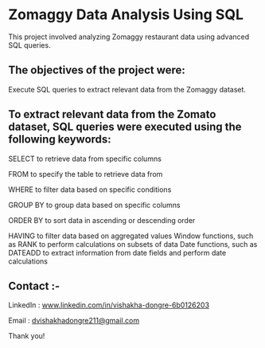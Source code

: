 # Zomaggy Data Analysis Using SQL
This project involved analyzing Zomaggy restaurant data using advanced SQL queries. 

## The objectives of the project were:
Execute SQL queries to extract relevant data from the Zomaggy dataset.

## To extract relevant data from the Zomato dataset, SQL queries were executed using the following keywords:
SELECT to retrieve data from specific columns 

FROM to specify the table to retrieve data from 

WHERE to filter data based on specific conditions 

GROUP BY to group data based on specific columns 

ORDER BY to sort data in ascending or descending order 

HAVING to filter data based on aggregated values Window functions, such as RANK to perform calculations on subsets of data Date functions, such as DATEADD to extract information from date fields and perform date calculations

## Contact :-
LinkedIn : www.linkedin.com/in/vishakha-dongre-6b0126203

Email : dvishakhadongre211@gmail.com

Thank you!
